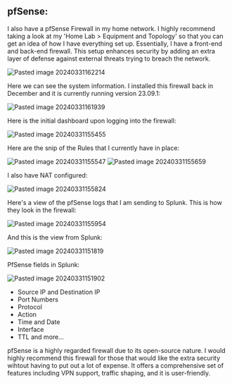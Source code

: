 ## pfSense:

I also have a pfSense Firewall in my home network. I highly recommend taking a look at my 'Home Lab > Equipment and Topology' so that you can get an idea of how I have everything set up. Essentially, I have a front-end and back-end firewall. This setup enhances security by adding an extra layer of defense against external threats trying to breach the network.

![Pasted image 20240331162214](https://github.com/lm3nitro/Projects/assets/55665256/8a3abddc-3d87-4557-aa06-f43a30f10a11)

Here we can see the system information. I installed this firewall back in December and it is currently running version 23.09.1:

![Pasted image 20240331161939](https://github.com/lm3nitro/Projects/assets/55665256/649aa069-e0a3-4928-a6d2-353c5a7da1d6)

Here is the initial dashboard upon logging into the firewall:

![Pasted image 20240331155455](https://github.com/lm3nitro/Projects/assets/55665256/0b322e24-055c-46f1-8913-2bd2b0501425)

Here are the snip of the Rules that I currently have in place:

![Pasted image 20240331155547](https://github.com/lm3nitro/Projects/assets/55665256/6dd0ad15-9d96-4eb0-bf3a-7c06fc1c92d8)
![Pasted image 20240331155659](https://github.com/lm3nitro/Projects/assets/55665256/eb3dcda9-6d21-481d-b57a-4f0172e526c0)

I also have NAT configured:

![Pasted image 20240331155824](https://github.com/lm3nitro/Projects/assets/55665256/401e6649-223e-464b-a678-b680ff1e98b3)

Here's a view of the pfSense logs that I am sending to Splunk. This is how they look in the firewall:

![Pasted image 20240331155954](https://github.com/lm3nitro/Projects/assets/55665256/65d7fd56-6185-4f66-9799-38f1c10866c1)

And this is the view from Splunk:

![Pasted image 20240331151819](https://github.com/lm3nitro/Projects/assets/55665256/61aa89c4-c610-440c-b96b-f3a5e98483b6)

PfSense fields in Splunk:

![Pasted image 20240331151902](https://github.com/lm3nitro/Projects/assets/55665256/a5ef5870-0fa3-4bbd-8bf5-4d215f358144)

- Source IP and Destination IP
- Port Numbers
- Protocol
- Action
- Time and Date
- Interface
- TTL and more...

pfSense is a highly regarded firewall due to its open-source nature. I would highly recommend this firewall for those that would like the extra security wihtout having to put out a lot of expense. It offers a comprehensive set of features including VPN support, traffic shaping, and it is user-friendly. 
